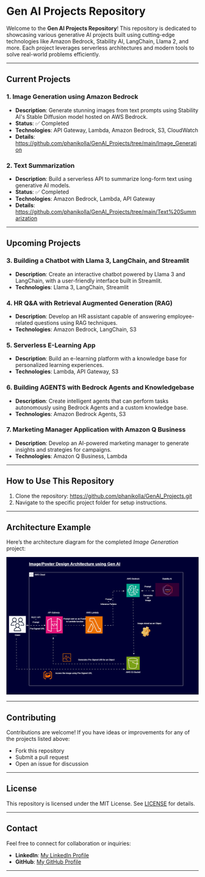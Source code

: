 # Gen AI Projects Repository

Welcome to the **Gen AI Projects Repository**! This repository is dedicated to showcasing various generative AI projects built using cutting-edge technologies like Amazon Bedrock, Stability AI, LangChain, Llama 2, and more. Each project leverages serverless architectures and modern tools to solve real-world problems efficiently.

---

## Current Projects

### 1. **Image Generation using Amazon Bedrock**
   - **Description**: Generate stunning images from text prompts using Stability AI's Stable Diffusion model hosted on AWS Bedrock.
   - **Status**: ✅ Completed
   - **Technologies**: API Gateway, Lambda, Amazon Bedrock, S3, CloudWatch
   - **Details**: https://github.com/phanikolla/GenAI_Projects/tree/main/Image_Generation
     
### 2. **Text Summarization**
   - **Description**: Build a serverless API to summarize long-form text using generative AI models.
   - **Status**: ✅ Completed
   - **Technologies**: Amazon Bedrock, Lambda, API Gateway
   - **Details**: https://github.com/phanikolla/GenAI_Projects/tree/main/Text%20Summarization
---

## Upcoming Projects

### 3. **Building a Chatbot with Llama 3, LangChain, and Streamlit**
   - **Description**: Create an interactive chatbot powered by Llama 3 and LangChain, with a user-friendly interface built in Streamlit.
   - **Technologies**: Llama 3, LangChain, Streamlit

### 4. **HR Q&A with Retrieval Augmented Generation (RAG)**
   - **Description**: Develop an HR assistant capable of answering employee-related questions using RAG techniques.
   - **Technologies**: Amazon Bedrock, LangChain, S3

### 5. **Serverless E-Learning App**
   - **Description**: Build an e-learning platform with a knowledge base for personalized learning experiences.
   - **Technologies**: Lambda, API Gateway, S3

### 6. **Building AGENTS with Bedrock Agents and Knowledgebase**
   - **Description**: Create intelligent agents that can perform tasks autonomously using Bedrock Agents and a custom knowledge base.
   - **Technologies**: Amazon Bedrock Agents, S3

### 7. **Marketing Manager Application with Amazon Q Business**
   - **Description**: Develop an AI-powered marketing manager to generate insights and strategies for campaigns.
   - **Technologies**: Amazon Q Business, Lambda

---

## How to Use This Repository

1. Clone the repository: https://github.com/phanikolla/GenAI_Projects.git
2. Navigate to the specific project folder for setup instructions.

---

## Architecture Example

Here’s the architecture diagram for the completed *Image Generation* project:

![Image Generator Architecture](./Image_Generation/PosterDesign.gif)

---

## Contributing

Contributions are welcome! If you have ideas or improvements for any of the projects listed above:
- Fork this repository
- Submit a pull request
- Open an issue for discussion

---

## License

This repository is licensed under the MIT License. See [LICENSE](./LICENSE) for details.

---

## Contact

Feel free to connect for collaboration or inquiries:

- **LinkedIn**: [My LinkedIn Profile](https://www.linkedin.com/in/phanikumarkolla/)
- **GitHub**: [My GitHub Profile](https://github.com/phanikolla)

---

